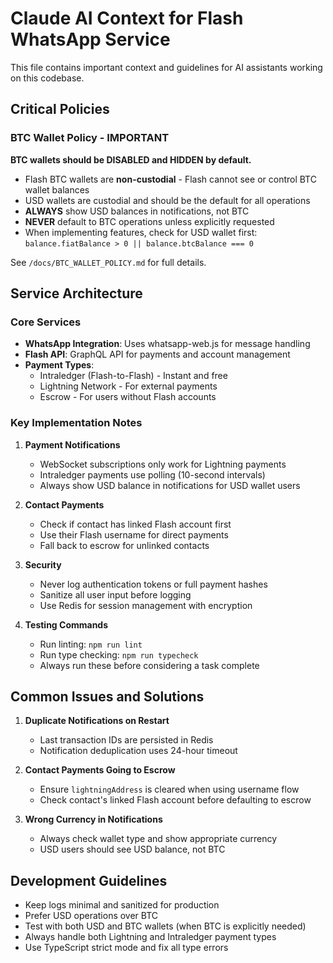 # Claude AI Context for Flash WhatsApp Service

This file contains important context and guidelines for AI assistants working on this codebase.

## Critical Policies

### BTC Wallet Policy - IMPORTANT
**BTC wallets should be DISABLED and HIDDEN by default.**

- Flash BTC wallets are **non-custodial** - Flash cannot see or control BTC wallet balances
- USD wallets are custodial and should be the default for all operations
- **ALWAYS** show USD balances in notifications, not BTC
- **NEVER** default to BTC operations unless explicitly requested
- When implementing features, check for USD wallet first: `balance.fiatBalance > 0 || balance.btcBalance === 0`

See `/docs/BTC_WALLET_POLICY.md` for full details.

## Service Architecture

### Core Services
- **WhatsApp Integration**: Uses whatsapp-web.js for message handling
- **Flash API**: GraphQL API for payments and account management
- **Payment Types**: 
  - Intraledger (Flash-to-Flash) - Instant and free
  - Lightning Network - For external payments
  - Escrow - For users without Flash accounts

### Key Implementation Notes

1. **Payment Notifications**
   - WebSocket subscriptions only work for Lightning payments
   - Intraledger payments use polling (10-second intervals)
   - Always show USD balance in notifications for USD wallet users

2. **Contact Payments**
   - Check if contact has linked Flash account first
   - Use their Flash username for direct payments
   - Fall back to escrow for unlinked contacts

3. **Security**
   - Never log authentication tokens or full payment hashes
   - Sanitize all user input before logging
   - Use Redis for session management with encryption

4. **Testing Commands**
   - Run linting: `npm run lint`
   - Run type checking: `npm run typecheck`
   - Always run these before considering a task complete

## Common Issues and Solutions

1. **Duplicate Notifications on Restart**
   - Last transaction IDs are persisted in Redis
   - Notification deduplication uses 24-hour timeout

2. **Contact Payments Going to Escrow**
   - Ensure `lightningAddress` is cleared when using username flow
   - Check contact's linked Flash account before defaulting to escrow

3. **Wrong Currency in Notifications**
   - Always check wallet type and show appropriate currency
   - USD users should see USD balance, not BTC

## Development Guidelines

- Keep logs minimal and sanitized for production
- Prefer USD operations over BTC
- Test with both USD and BTC wallets (when BTC is explicitly needed)
- Always handle both Lightning and Intraledger payment types
- Use TypeScript strict mode and fix all type errors